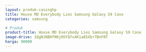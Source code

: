 ```yaml
---
layout: produk-casinghp
title: House MD Everybody Lies Samsung Galaxy S9 Case
categories: samsung

# Produk
product-title: House MD Everybody Lies Samsung Galaxy S9 Case
image-drive: 1QgNJNBHfN6jH5YQfu4K1a85Xbr7BnF0T
harga: 90000
---
```

